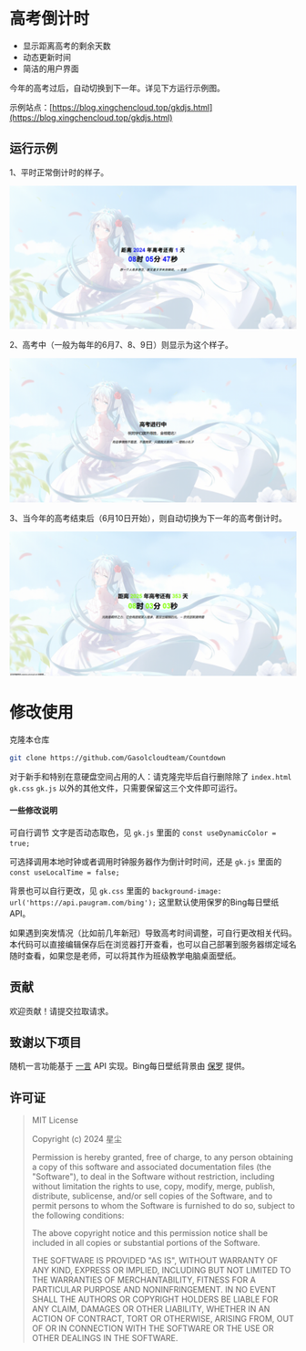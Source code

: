 # 高考倒计时

- 显示距离高考的剩余天数
- 动态更新时间
- 简洁的用户界面

今年的高考过后，自动切换到下一年。详见下方运行示例图。

示例站点：[https://blog.xingchencloud.top/gkdjs.html](https://blog.xingchencloud.top/gkdjs.html)

## 运行示例

1、平时正常倒计时的样子。

![01](./images/GK-01.png)

2、高考中（一般为每年的6月7、8、9日）则显示为这个样子。

![02](./images/GK-02.png)

3、当今年的高考结束后（6月10日开始），则自动切换为下一年的高考倒计时。

![03](./images/GK-03.png)

# 修改使用

克隆本仓库

```bash
git clone https://github.com/Gasolcloudteam/Countdown
```

对于新手和特别在意硬盘空间占用的人：请克隆完毕后自行删除除了 `index.html` `gk.css` `gk.js` 以外的其他文件，只需要保留这三个文件即可运行。

#### 一些修改说明

可自行调节 文字是否动态取色，见 `gk.js` 里面的 `const useDynamicColor = true;`

可选择调用本地时钟或者调用时钟服务器作为倒计时时间，还是 `gk.js` 里面的 `const useLocalTime = false;`

背景也可以自行更改，见 `gk.css` 里面的 `background-image: url('https://api.paugram.com/bing');` 这里默认使用保罗的Bing每日壁纸API。

如果遇到突发情况（比如前几年新冠）导致高考时间调整，可自行更改相关代码。本代码可以直接编辑保存后在浏览器打开查看，也可以自己部署到服务器绑定域名随时查看，如果您是老师，可以将其作为班级教学电脑桌面壁纸。

## 贡献

欢迎贡献！请提交拉取请求。

## 致谢以下项目

随机一言功能基于 <a target="_blank" href="https://hitokoto.cn/">一言</a> API 实现。Bing每日壁纸背景由 <a target="_blank" href="https://api.paugram.com/help/bing">保罗</a> 提供。

## 许可证

> MIT License
>
> Copyright (c) 2024 星尘
>
> Permission is hereby granted, free of charge, to any person obtaining a copy
> of this software and associated documentation files (the "Software"), to deal
> in the Software without restriction, including without limitation the rights
> to use, copy, modify, merge, publish, distribute, sublicense, and/or sell
> copies of the Software, and to permit persons to whom the Software is
> furnished to do so, subject to the following conditions:
>
> The above copyright notice and this permission notice shall be included in all
> copies or substantial portions of the Software.
>
> THE SOFTWARE IS PROVIDED "AS IS", WITHOUT WARRANTY OF ANY KIND, EXPRESS OR
> IMPLIED, INCLUDING BUT NOT LIMITED TO THE WARRANTIES OF MERCHANTABILITY,
> FITNESS FOR A PARTICULAR PURPOSE AND NONINFRINGEMENT. IN NO EVENT SHALL THE
> AUTHORS OR COPYRIGHT HOLDERS BE LIABLE FOR ANY CLAIM, DAMAGES OR OTHER
> LIABILITY, WHETHER IN AN ACTION OF CONTRACT, TORT OR OTHERWISE, ARISING FROM,
> OUT OF OR IN CONNECTION WITH THE SOFTWARE OR THE USE OR OTHER DEALINGS IN THE
> SOFTWARE.

